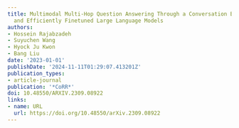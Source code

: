 ```yaml
---
title: Multimodal Multi-Hop Question Answering Through a Conversation Between Tools
  and Efficiently Finetuned Large Language Models
authors:
- Hossein Rajabzadeh
- Suyuchen Wang
- Hyock Ju Kwon
- Bang Liu
date: '2023-01-01'
publishDate: '2024-11-11T01:29:07.413201Z'
publication_types:
- article-journal
publication: '*CoRR*'
doi: 10.48550/ARXIV.2309.08922
links:
- name: URL
  url: https://doi.org/10.48550/arXiv.2309.08922
---
```

